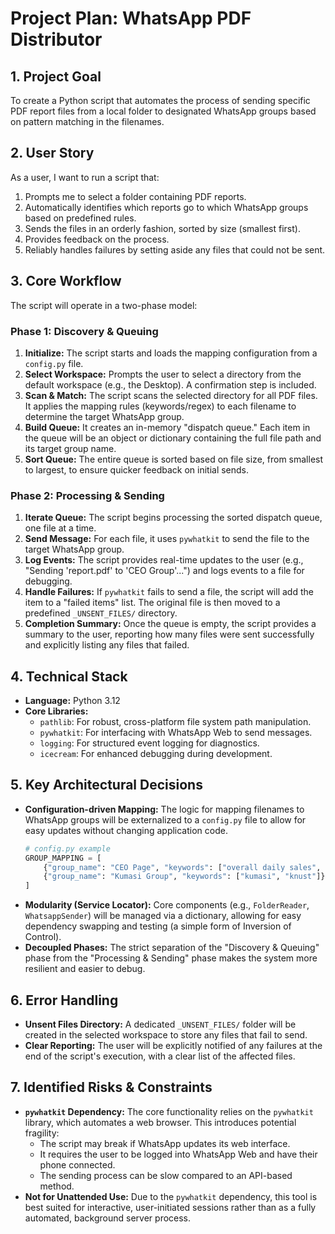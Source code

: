 # Project Plan: WhatsApp PDF Distributor

## 1. Project Goal
To create a Python script that automates the process of sending specific PDF report files from a local folder to designated WhatsApp groups based on pattern matching in the filenames.

## 2. User Story
As a user, I want to run a script that:
1.  Prompts me to select a folder containing PDF reports.
2.  Automatically identifies which reports go to which WhatsApp groups based on predefined rules.
3.  Sends the files in an orderly fashion, sorted by size (smallest first).
4.  Provides feedback on the process.
5.  Reliably handles failures by setting aside any files that could not be sent.

## 3. Core Workflow
The script will operate in a two-phase model:

### Phase 1: Discovery & Queuing
1.  **Initialize:** The script starts and loads the mapping configuration from a `config.py` file.
2.  **Select Workspace:** Prompts the user to select a directory from the default workspace (e.g., the Desktop). A confirmation step is included.
3.  **Scan & Match:** The script scans the selected directory for all PDF files. It applies the mapping rules (keywords/regex) to each filename to determine the target WhatsApp group.
4.  **Build Queue:** It creates an in-memory "dispatch queue." Each item in the queue will be an object or dictionary containing the full file path and its target group name.
5.  **Sort Queue:** The entire queue is sorted based on file size, from smallest to largest, to ensure quicker feedback on initial sends.

### Phase 2: Processing & Sending
1.  **Iterate Queue:** The script begins processing the sorted dispatch queue, one file at a time.
2.  **Send Message:** For each file, it uses `pywhatkit` to send the file to the target WhatsApp group.
3.  **Log Events:** The script provides real-time updates to the user (e.g., "Sending 'report.pdf' to 'CEO Group'...") and logs events to a file for debugging.
4.  **Handle Failures:** If `pywhatkit` fails to send a file, the script will add the item to a "failed items" list. The original file is then moved to a predefined `_UNSENT_FILES/` directory.
5.  **Completion Summary:** Once the queue is empty, the script provides a summary to the user, reporting how many files were sent successfully and explicitly listing any files that failed.

## 4. Technical Stack
-   **Language:** Python 3.12
-   **Core Libraries:**
    -   `pathlib`: For robust, cross-platform file system path manipulation.
    -   `pywhatkit`: For interfacing with WhatsApp Web to send messages.
    -   `logging`: For structured event logging for diagnostics.
    -   `icecream`: For enhanced debugging during development.

## 5. Key Architectural Decisions
-   **Configuration-driven Mapping:** The logic for mapping filenames to WhatsApp groups will be externalized to a `config.py` file to allow for easy updates without changing application code.
    ```python
    # config.py example
    GROUP_MAPPING = [
        {"group_name": "CEO Page", "keywords": ["overall daily sales", "total sales"]},
        {"group_name": "Kumasi Group", "keywords": ["kumasi", "knust"]},
    ]
    ```
-   **Modularity (Service Locator):** Core components (e.g., `FolderReader`, `WhatsappSender`) will be managed via a dictionary, allowing for easy dependency swapping and testing (a simple form of Inversion of Control).
-   **Decoupled Phases:** The strict separation of the "Discovery & Queuing" phase from the "Processing & Sending" phase makes the system more resilient and easier to debug.

## 6. Error Handling
-   **Unsent Files Directory:** A dedicated `_UNSENT_FILES/` folder will be created in the selected workspace to store any files that fail to send.
-   **Clear Reporting:** The user will be explicitly notified of any failures at the end of the script's execution, with a clear list of the affected files.

## 7. Identified Risks & Constraints
-   **`pywhatkit` Dependency:** The core functionality relies on the `pywhatkit` library, which automates a web browser. This introduces potential fragility:
    -   The script may break if WhatsApp updates its web interface.
    -   It requires the user to be logged into WhatsApp Web and have their phone connected.
    -   The sending process can be slow compared to an API-based method.
-   **Not for Unattended Use:** Due to the `pywhatkit` dependency, this tool is best suited for interactive, user-initiated sessions rather than as a fully automated, background server process.